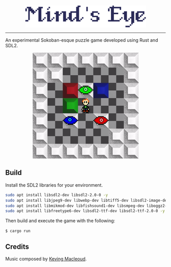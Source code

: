 
<p align="center">
  <img src="preview/title.png">
</p>

------

An experimental Sokoban-esque puzzle game developed using Rust and SDL2.

<p align="center">
  <img src="preview/preview.gif" height="333" width="333">
</p>

## Build

Install the SDL2 libraries for your environment.

```bash
sudo apt install libsdl2-dev libsdl2-2.0-0 -y
sudo apt install libjpeg9-dev libwebp-dev libtiff5-dev libsdl2-image-dev libsdl2-image-2.0-0 -y
sudo apt install libmikmod-dev libfishsound1-dev libsmpeg-dev liboggz2-dev libflac-dev libfluidsynth-dev libsdl2-mixer-dev libsdl2-mixer-2.0-0 -y
sudo apt install libfreetype6-dev libsdl2-ttf-dev libsdl2-ttf-2.0-0 -y
```

Then build and execute the game with the following:

`
$ cargo run 
`

## Credits

Music composed by [Keving Macleoud](https://incompetech.com/music/royalty-free/index.html?isrc=USUAN1100181).

